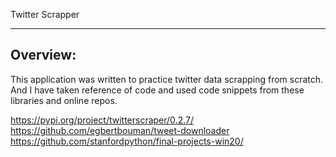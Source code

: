 Twitter Scrapper

------------------------------------------------------------------------------------------------
Overview:
-----------------

This application was written to practice twitter data scrapping from scratch. And I have 
taken reference of code and used code snippets from these libraries and online repos.

https://pypi.org/project/twitterscraper/0.2.7/
https://github.com/egbertbouman/tweet-downloader
https://github.com/stanfordpython/final-projects-win20/